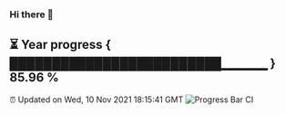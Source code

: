### Hi there 👋
⏳ Year progress { █████████████████████████▁▁▁▁▁ } 85.96 %
---
⏰ Updated on Wed, 10 Nov 2021 18:15:41 GMT
![Progress Bar CI](https://github.com/liununu/liununu/workflows/Progress%20Bar%20CI/badge.svg)
